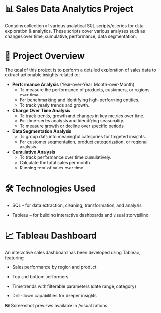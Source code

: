 # 📊 Sales Data Analytics Project

Contains collection of various analytical SQL scripts/queries for data exploration & analytics.
These scripts cover various analyses such as changes over time, cumulative, performance, data segmentation.

# 🧠 Project Overview
The goal of this project is to perform a detailed exploration of sales data to extract actionable insights related to:
- **Performance Analysis** (Year-over-Year, Month-over-Month)
    - To measure the performance of products, customers, or regions over time.
    - For benchmarking and identifying high-performing entities.
    - To track yearly trends and growth.
 - **Change Over Time Analysis**
 	- To track trends, growth and changes in key metrics over time.
	- For time-series analysis and identifying seasonality.
	- To measure growth or decline over specific periods
- **Data Segmentation Analysis**
    - To group data into meaningful categories for targeted insights.
    - For customer segmentation, product categorization, or regional analysis.
 - **Cumulative Analysis**
	- To track performance over time cumulatively.
	- Calculate the total sales per month.
	- Running total of sales over time.
   
# 🛠️ Technologies Used
- SQL – for data extraction, cleaning, transformation, and analysis

- Tableau – for building interactive dashboards and visual storytelling

# 📈 Tableau Dashboard
An interactive sales dashboard has been developed using Tableau, featuring:

- Sales performance by region and product

- Top and bottom performers

- Time trends with filterable parameters (date range, category)

- Drill-down capabilities for deeper insights

🖼️ Screenshot previews available in /visualizations
